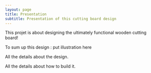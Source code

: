 ```yaml
---
layout: page
title: Presentation
subtitle: Presentation of this cutting board design
---
```


This projet is about designing the ultimately functional wooden cutting board! 

To sum up this design :
put illustration here

All the details about the design.

All the details about how to build it.

